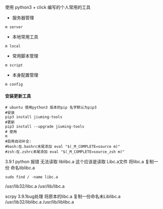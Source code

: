 使用 python3  + click  编写的个人常用的工具  
* 服务器管理 
```shell script
m server 
```
* 本地常用工具 
```shell script
m local 
```
* 常用脚本管理
```shell script
m script 
```
* 本身配置管理 
```shell script
m config 
```

#### 安装更新工具  
```shell script
# ubuntu 使用python3 版本的pip 名字默认为pip3 
#安装
pip3 install jiuming-tools
#更新
pip3 install --upgrade jiuming-tools 
# 使用
m
#启用自动补全:
#bash:在.bashrc末尾添加 eval "$(_M_COMPLETE=source m)"
#zsh:在.zshrc末尾添加 eval "$(_M_COMPLETE=source_zsh m)"
```

3.9.1 python  报错  无法读取 liblibc.a   这个应该是读取 Libc.a文件    将libc.a 复制一份 命名liblibc.a
```shell
sudo find / -name libc.a 
```
/usr/lib32/libc.a
/usr/lib/libc.a

scrpy  3.9.1bug处理  将原本的libc.a 复制一份命名未Liblibc.a  
/usr/lib32/liblibc.a
/usr/lib/liblibc.a

